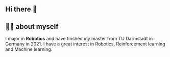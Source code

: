 ## Hi there 👋


## 🙋‍♀️ about myself 
I major in **Robotics** and have finshed my master from TU Darmstadt in Germany in 2021. I have a great interest in Robotics, Reinforcement learning and Machine learning.
